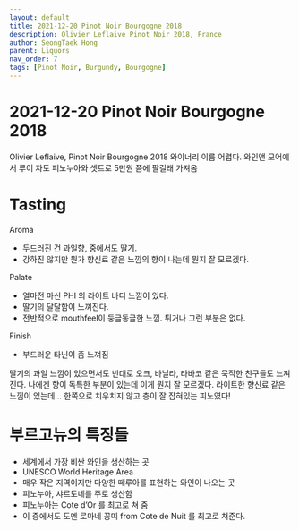 ```yaml
---
layout: default
title: 2021-12-20 Pinot Noir Bourgogne 2018 
description: Olivier Leflaive Pinot Noir 2018, France 
author: SeongTaek Hong
parent: Liquors 
nav_order: 7
tags: [Pinot Noir, Burgundy, Bourgogne]
---
```


# 2021-12-20 Pinot Noir Bourgogne 2018
Olivier Leflaive, Pinot Noir Bourgogne 2018
와이너리 이름 어렵다. 와인앤 모어에서 루이 자도 피노누아와 셋트로 5만원 쯤에 팔길래 가져옴

# Tasting
Aroma
- 두드러진 건 과일향, 중에서도 딸기.
- 강하진 않지만 뭔가 향신료 같은 느낌의 향이 나는데 뭔지 잘 모르겠다.

Palate
- 얼마전 마신 PHI 의 라이트 바디 느낌이 있다.
- 딸기의 달달함이 느껴진다.
- 전반적으로 mouthfeel이 둥글동글한 느낌. 튀거나 그런 부분은 없다.

Finish
- 부드러운 타닌이 좀 느껴짐

딸기의 과일 느낌이 있으면서도 반대로 오크, 바닐라, 타바코 같은 묵직한 친구들도 느껴진다. 나에겐 향이 독특한 부분이 있는데 이게 뭔지 잘 모르겠다.
라이트한 향신료 같은 느낌이 있는데...
한쪽으로 치우치지 않고 층이 잘 잡혀있는 피노였다!

# 부르고뉴의 특징들
- 세계에서 가장 비싼 와인을 생산하는 곳
- UNESCO World Heritage Area
- 매우 작은 지역이지만 다양한 떼루아를 표현하는 와인이 나오는 곳
- 피노누아, 샤르도네를 주로 생산함
- 피노누아는 Cote d’Or 를 최고로 쳐 줌
- 이 중에서도 도멘 로마네 꽁띠 from Cote de Nuit 를 최고로 쳐준다.
